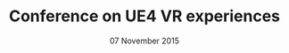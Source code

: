 ---
title: Conference on UE4 VR experiences
description: I gave a lecture together with <a href="http://rtview.eu" rel="noopener noreferrer" target="_blank">RTView</a> about the issues and challenges of creating a Virtual Reality experience using UE4, during the <a href="http://www.udine3d.it/" target="_blank" rel="noopener noreferrer">Udine3D</a> event.
date: 07 November 2015
category: conference
layout: page
published: true
---